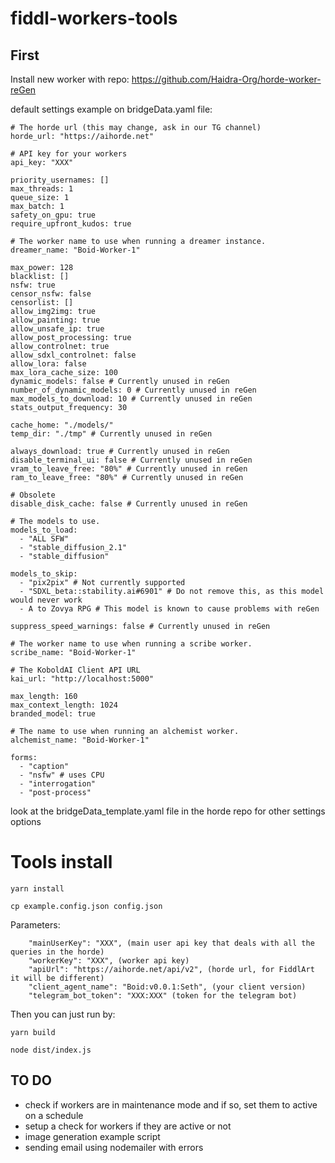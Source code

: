 # fiddl-workers-tools
## First
Install new worker with repo: https://github.com/Haidra-Org/horde-worker-reGen

default settings example on bridgeData.yaml file:
```
# The horde url (this may change, ask in our TG channel)
horde_url: "https://aihorde.net"

# API key for your workers
api_key: "XXX"

priority_usernames: []
max_threads: 1
queue_size: 1
max_batch: 1
safety_on_gpu: true
require_upfront_kudos: true

# The worker name to use when running a dreamer instance.
dreamer_name: "Boid-Worker-1"

max_power: 128
blacklist: []
nsfw: true
censor_nsfw: false
censorlist: []
allow_img2img: true
allow_painting: true
allow_unsafe_ip: true
allow_post_processing: true
allow_controlnet: true
allow_sdxl_controlnet: false
allow_lora: false
max_lora_cache_size: 100
dynamic_models: false # Currently unused in reGen
number_of_dynamic_models: 0 # Currently unused in reGen
max_models_to_download: 10 # Currently unused in reGen
stats_output_frequency: 30

cache_home: "./models/"
temp_dir: "./tmp" # Currently unused in reGen

always_download: true # Currently unused in reGen
disable_terminal_ui: false # Currently unused in reGen
vram_to_leave_free: "80%" # Currently unused in reGen
ram_to_leave_free: "80%" # Currently unused in reGen

# Obsolete
disable_disk_cache: false # Currently unused in reGen

# The models to use.
models_to_load:
  - "ALL SFW"
  - "stable_diffusion_2.1"
  - "stable_diffusion"

models_to_skip:
  - "pix2pix" # Not currently supported
  - "SDXL_beta::stability.ai#6901" # Do not remove this, as this model would never work
  - A to Zovya RPG # This model is known to cause problems with reGen

suppress_speed_warnings: false # Currently unused in reGen

# The worker name to use when running a scribe worker.
scribe_name: "Boid-Worker-1"

# The KoboldAI Client API URL
kai_url: "http://localhost:5000"

max_length: 160
max_context_length: 1024
branded_model: true

# The name to use when running an alchemist worker.
alchemist_name: "Boid-Worker-1"

forms:
  - "caption"
  - "nsfw" # uses CPU
  - "interrogation"
  - "post-process"

```

look at the bridgeData_template.yaml file in the horde repo for other settings options

# Tools install
```
yarn install
```

```
cp example.config.json config.json
```
Parameters:
```
    "mainUserKey": "XXX", (main user api key that deals with all the queries in the horde)
    "workerKey": "XXX", (worker api key)
    "apiUrl": "https://aihorde.net/api/v2", (horde url, for FiddlArt it will be different)
    "client_agent_name": "Boid:v0.0.1:Seth", (your client version)
    "telegram_bot_token": "XXX:XXX" (token for the telegram bot)
```

Then you can just run by:
```
yarn build

node dist/index.js 
```

## TO DO
- check if workers are in maintenance mode and if so, set them to active on a schedule
- setup a check for workers if they are active or not
- image generation example script
- sending email using nodemailer with errors